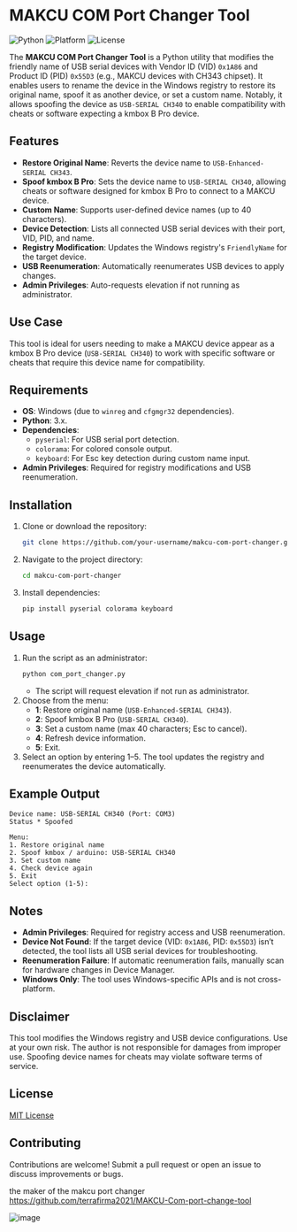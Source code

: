 # MAKCU COM Port Changer Tool

![Python](https://img.shields.io/badge/Python-3.x-blue.svg)
![Platform](https://img.shields.io/badge/Platform-Windows-lightgrey.svg)
![License](https://img.shields.io/badge/License-MIT-green.svg)

The **MAKCU COM Port Changer Tool** is a Python utility that modifies the friendly name of USB serial devices with Vendor ID (VID) `0x1A86` and Product ID (PID) `0x55D3` (e.g., MAKCU devices with CH343 chipset). It enables users to rename the device in the Windows registry to restore its original name, spoof it as another device, or set a custom name. Notably, it allows spoofing the device as `USB-SERIAL CH340` to enable compatibility with cheats or software expecting a kmbox B Pro device.

## Features

- **Restore Original Name**: Reverts the device name to `USB-Enhanced-SERIAL CH343`.
- **Spoof kmbox B Pro**: Sets the device name to `USB-SERIAL CH340`, allowing cheats or software designed for kmbox B Pro to connect to a MAKCU device.
- **Custom Name**: Supports user-defined device names (up to 40 characters).
- **Device Detection**: Lists all connected USB serial devices with their port, VID, PID, and name.
- **Registry Modification**: Updates the Windows registry's `FriendlyName` for the target device.
- **USB Reenumeration**: Automatically reenumerates USB devices to apply changes.
- **Admin Privileges**: Auto-requests elevation if not running as administrator.

## Use Case

This tool is ideal for users needing to make a MAKCU device appear as a kmbox B Pro device (`USB-SERIAL CH340`) to work with specific software or cheats that require this device name for compatibility.

## Requirements

- **OS**: Windows (due to `winreg` and `cfgmgr32` dependencies).
- **Python**: 3.x.
- **Dependencies**:
  - `pyserial`: For USB serial port detection.
  - `colorama`: For colored console output.
  - `keyboard`: For Esc key detection during custom name input.
- **Admin Privileges**: Required for registry modifications and USB reenumeration.

## Installation

1. Clone or download the repository:
   ```bash
   git clone https://github.com/your-username/makcu-com-port-changer.git
   ```
2. Navigate to the project directory:
   ```bash
   cd makcu-com-port-changer
   ```
3. Install dependencies:
   ```bash
   pip install pyserial colorama keyboard
   ```

## Usage

1. Run the script as an administrator:
   ```bash
   python com_port_changer.py
   ```
   - The script will request elevation if not run as administrator.
2. Choose from the menu:
   - **1**: Restore original name (`USB-Enhanced-SERIAL CH343`).
   - **2**: Spoof kmbox B Pro (`USB-SERIAL CH340`).
   - **3**: Set a custom name (max 40 characters; Esc to cancel).
   - **4**: Refresh device information.
   - **5**: Exit.
3. Select an option by entering 1–5. The tool updates the registry and reenumerates the device automatically.

## Example Output

```
Device name: USB-SERIAL CH340 (Port: COM3)
Status * Spoofed

Menu:
1. Restore original name
2. Spoof kmbox / arduino: USB-SERIAL CH340
3. Set custom name
4. Check device again
5. Exit
Select option (1-5):
```

## Notes

- **Admin Privileges**: Required for registry access and USB reenumeration.
- **Device Not Found**: If the target device (VID: `0x1A86`, PID: `0x55D3`) isn’t detected, the tool lists all USB serial devices for troubleshooting.
- **Reenumeration Failure**: If automatic reenumeration fails, manually scan for hardware changes in Device Manager.
- **Windows Only**: The tool uses Windows-specific APIs and is not cross-platform.

## Disclaimer

This tool modifies the Windows registry and USB device configurations. Use at your own risk. The author is not responsible for damages from improper use. Spoofing device names for cheats may violate software terms of service.

## License

[MIT License](LICENSE)

## Contributing

Contributions are welcome! Submit a pull request or open an issue to discuss improvements or bugs.


the maker of the makcu port changer https://github.com/terrafirma2021/MAKCU-Com-port-change-tool











![image](https://github.com/user-attachments/assets/535be145-9551-40ad-95e5-236ed3c9e4d5)
